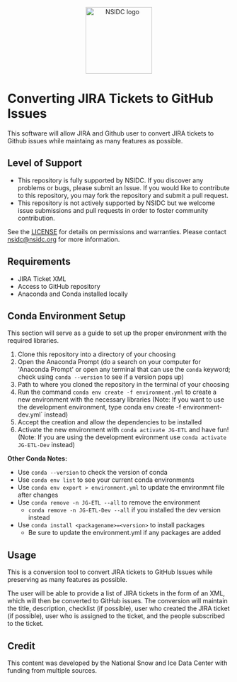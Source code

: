 <p align="center">
  <img alt="NSIDC logo" src="https://nsidc.org/themes/custom/nsidc/logo.svg" width="150" />
</p>


# Converting JIRA Tickets to GitHub Issues

This software will allow JIRA and Github user to convert JIRA tickets to Github issues while maintaing as many features as possible.


## Level of Support

* This repository is fully supported by NSIDC. If you discover any problems or bugs,
  please submit an Issue. If you would like to contribute to this repository, you may fork
  the repository and submit a pull request. 
* This repository is not actively supported by NSIDC but we welcome issue submissions and
  pull requests in order to foster community contribution.

See the [LICENSE](LICENSE) for details on permissions and warranties. Please contact
nsidc@nsidc.org for more information.


## Requirements

* JIRA Ticket XML
* Access to GitHub repository
* Anaconda and Conda installed locally

## Conda Environment Setup
This section will serve as a guide to set up the proper environment with the required libraries.

1. Clone this repository into a directory of your choosing
2. Open the Anaconda Prompt (do a search on your computer for 'Anaconda Prompt' or open any terminal that can use the `conda` keyword; check using `conda --version` to see if a version pops up)
3. Path to where you cloned the repository in the terminal of your choosing
4. Run the command `conda env create -f environment.yml` to create a new environment with the necessary libraries
    (Note: If you want to use the development environment, type conda env create -f environment-dev.yml` instead)
5. Accept the creation and allow the dependencies to be installed
6. Activate the new environment with `conda activate JG-ETL` and have fun! 
    (Note: If you are using the development evironment use `conda activate JG-ETL-Dev` instead)

**Other Conda Notes:**
- Use `conda --version` to check the version of conda
- Use `conda env list` to see your current conda environments
- Use `conda env export > environment.yml` to update the environmnt file after changes
- Use `conda remove -n JG-ETL --all` to remove the environment
    * `conda remove -n JG-ETL-Dev --all` if you installed the dev version instead
- Use `conda install <packagename>=<version>` to install packages
    * Be sure to update the environment.yml if any packages are added

## Usage

This is a conversion tool to convert JIRA tickets to GitHub Issues while preserving as many features as possible. 

The user will be able to provide a list of JIRA tickets in the form of an XML, which will then be converted to GitHub issues. The conversion will maintain the title, description, checklist (if possible), user who created the JIRA ticket (if possible), user who is assigned to the ticket, and the people subscribed to the ticket. 

## Credit

This content was developed by the National Snow and Ice Data Center with funding from
multiple sources.
